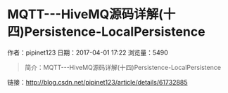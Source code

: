 # MQTT---HiveMQ源码详解(十四)Persistence-LocalPersistence
作者：pipinet123
日期：2017-04-01 17:22
浏览量：5490
> 简介：MQTT---HiveMQ源码详解(十四)Persistence-LocalPersistence

 链接：http://blog.csdn.net/pipinet123/article/details/61732885
